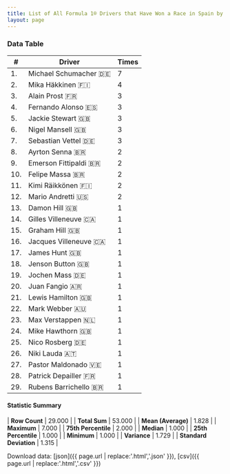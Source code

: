 ```yaml
---
title: List of All Formula 1® Drivers that Have Won a Race in Spain by Number of Times
layout: page
---
```


<canvas id="chart" width="400" height="180"></canvas>
<script>
var data = {
    "datasets": [
        {
            "backgroundColor": [
                "#f3a935",
                "#f3a935",
                "#f3a935",
                "#f3a935",
                "#f3a935",
                "#f3a935",
                "#f3a935",
                "#f3a935",
                "#f3a935",
                "#f3a935",
                "#f3a935",
                "#f3a935",
                "#f3a935",
                "#f3a935",
                "#f3a935",
                "#f3a935",
                "#f3a935",
                "#f3a935",
                "#f3a935",
                "#f3a935",
                "#f3a935",
                "#f3a935",
                "#f3a935",
                "#f3a935",
                "#f3a935",
                "#f3a935",
                "#f3a935",
                "#f3a935",
                "#f3a935"
            ],
            "borderColor": [
                "#f68639",
                "#f68639",
                "#f68639",
                "#f68639",
                "#f68639",
                "#f68639",
                "#f68639",
                "#f68639",
                "#f68639",
                "#f68639",
                "#f68639",
                "#f68639",
                "#f68639",
                "#f68639",
                "#f68639",
                "#f68639",
                "#f68639",
                "#f68639",
                "#f68639",
                "#f68639",
                "#f68639",
                "#f68639",
                "#f68639",
                "#f68639",
                "#f68639",
                "#f68639",
                "#f68639",
                "#f68639",
                "#f68639"
            ],
            "borderWidth": 1,
            "data": [
                7.0,
                4.0,
                3.0,
                3.0,
                3.0,
                3.0,
                3.0,
                2.0,
                2.0,
                2.0,
                2.0,
                2.0,
                1.0,
                1.0,
                1.0,
                1.0,
                1.0,
                1.0,
                1.0,
                1.0,
                1.0,
                1.0,
                1.0,
                1.0,
                1.0,
                1.0,
                1.0,
                1.0,
                1.0
            ],
            "label": "Times"
        }
    ],
    "labels": [
        "Michael Schumacher",
        "Mika Häkkinen",
        "Alain Prost",
        "Fernando Alonso",
        "Jackie Stewart",
        "Nigel Mansell",
        "Sebastian Vettel",
        "Ayrton Senna",
        "Emerson Fittipaldi",
        "Felipe Massa",
        "Kimi Räikkönen",
        "Mario Andretti",
        "Damon Hill",
        "Gilles Villeneuve",
        "Graham Hill",
        "Jacques Villeneuve",
        "James Hunt",
        "Jenson Button",
        "Jochen Mass",
        "Juan Fangio",
        "Lewis Hamilton",
        "Mark Webber",
        "Max Verstappen",
        "Mike Hawthorn",
        "Nico Rosberg",
        "Niki Lauda",
        "Pastor Maldonado",
        "Patrick Depailler",
        "Rubens Barrichello"
    ]
};
var options = {
  legend: {
    display: false
  },
  scales: {
    xAxes: [{
      ticks: {
        beginAtZero: true,
        maxRotation: 180,
        display: window.innerWidth > 800
      }
    }],
    yAxes: [{
      ticks: {
        beginAtZero: true
      }
    }]
  },
  onResize: function(chart, size) {
    chart.options.scales.xAxes[0].ticks.display = size.width > 800;
  }
};
var chart = new Chart("chart", {
    data: data,
    type: 'bar',
    options: options
});
</script>



### Data Table

| # | Driver | Times |
|--|--|--|
| 1. | Michael Schumacher 🇩🇪 | 7 |
| 2. | Mika Häkkinen 🇫🇮 | 4 |
| 3. | Alain Prost 🇫🇷 | 3 |
| 4. | Fernando Alonso 🇪🇸 | 3 |
| 5. | Jackie Stewart 🇬🇧 | 3 |
| 6. | Nigel Mansell 🇬🇧 | 3 |
| 7. | Sebastian Vettel 🇩🇪 | 3 |
| 8. | Ayrton Senna 🇧🇷 | 2 |
| 9. | Emerson Fittipaldi 🇧🇷 | 2 |
| 10. | Felipe Massa 🇧🇷 | 2 |
| 11. | Kimi Räikkönen 🇫🇮 | 2 |
| 12. | Mario Andretti 🇺🇸 | 2 |
| 13. | Damon Hill 🇬🇧 | 1 |
| 14. | Gilles Villeneuve 🇨🇦 | 1 |
| 15. | Graham Hill 🇬🇧 | 1 |
| 16. | Jacques Villeneuve 🇨🇦 | 1 |
| 17. | James Hunt 🇬🇧 | 1 |
| 18. | Jenson Button 🇬🇧 | 1 |
| 19. | Jochen Mass 🇩🇪 | 1 |
| 20. | Juan Fangio 🇦🇷 | 1 |
| 21. | Lewis Hamilton 🇬🇧 | 1 |
| 22. | Mark Webber 🇦🇺 | 1 |
| 23. | Max Verstappen 🇳🇱 | 1 |
| 24. | Mike Hawthorn 🇬🇧 | 1 |
| 25. | Nico Rosberg 🇩🇪 | 1 |
| 26. | Niki Lauda 🇦🇹 | 1 |
| 27. | Pastor Maldonado 🇻🇪 | 1 |
| 28. | Patrick Depailler 🇫🇷 | 1 |
| 29. | Rubens Barrichello 🇧🇷 | 1 |

#### Statistic Summary

| **Row Count** | 29.000 |
| **Total Sum** | 53.000 |
| **Mean (Average)** | 1.828 |
| **Maximum** | 7.000 |
| **75th Percentile** | 2.000 |
| **Median** | 1.000 |
| **25th Percentile** | 1.000 |
| **Minimum** | 1.000 |
| **Variance** | 1.729 |
| **Standard Deviation** | 1.315 |

Download data: [json]({{ page.url | replace:'.html','.json' }}), [csv]({{ page.url | replace:'.html','.csv' }})
